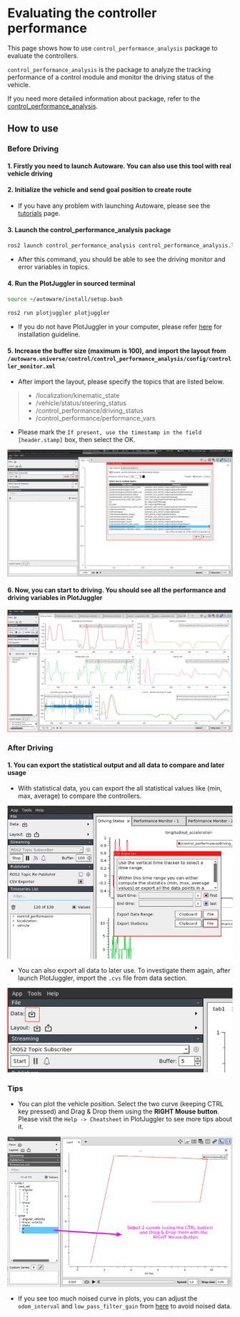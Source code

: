 # Evaluating the controller performance

This page shows how to use `control_performance_analysis` package to evaluate the controllers.

`control_performance_analysis` is the package to analyze the tracking performance of a control module
and monitor the driving status of the vehicle.

If you need more detailed information about package, refer to the [control_performance_analysis](https://github.com/autowarefoundation/autoware.universe/tree/v1.0/control/control_performance_analysis).

## How to use

### Before Driving

#### 1. Firstly you need to launch Autoware. You can also use this tool with real vehicle driving

#### 2. Initialize the vehicle and send goal position to create route

- If you have any problem with launching Autoware, please see the [tutorials](../../../tutorials/index.md) page.

#### 3. Launch the control_performance_analysis package

```bash
ros2 launch control_performance_analysis control_performance_analysis.launch.xml
```

- After this command, you should be able to see the driving monitor and error variables in topics.

#### 4. Run the PlotJuggler in sourced terminal

```bash
source ~/autoware/install/setup.bash
```

```bash
ros2 run plotjuggler plotjuggler
```

- If you do not have PlotJuggler in your computer, please refer [here](https://github.com/facontidavide/PlotJuggler#installation) for installation guideline.

#### 5. Increase the buffer size (maximum is 100), and import the layout from `/autoware.universe/control/control_performance_analysis/config/controller_monitor.xml`

- After import the layout, please specify the topics that are listed below.

> - /localization/kinematic_state
> - /vehicle/status/steering_status
> - /control_performance/driving_status
> - /control_performance/performance_vars

- Please mark the `If present, use the timestamp in the field [header.stamp]` box, then select the OK.

![Start PlotJuggler](images/evaluating-controller-performance/start-plotjuggler.png)

#### 6. Now, you can start to driving. You should see all the performance and driving variables in PlotJuggler

![Controller Monitor](images/evaluating-controller-performance/controller-monitor.png)

### After Driving

#### 1. You can export the statistical output and all data to compare and later usage

- With statistical data, you can export the all statistical values like (min, max, average) to compare the controllers.

![CVS Export](images/evaluating-controller-performance/export-cvs.png)

- You can also export all data to later use. To investigate them again, after launch PlotJuggler, import the `.cvs` file from data section.

![Import Data](images/evaluating-controller-performance/import-data.png)

### Tips

- You can plot the vehicle position. Select the two curve (keeping CTRL key pressed) and Drag & Drop them using the **RIGHT Mouse button**. Please visit the `Help -> Cheatsheet` in PlotJuggler to see more tips about it.

![Plot XY Curve](images/evaluating-controller-performance/plot-xy.png)

- If you see too much noised curve in plots, you can adjust the `odom_interval` and `low_pass_filter_gain` from [here](https://github.com/autowarefoundation/autoware.universe/blob/v1.0/control/control_performance_analysis/config/control_performance_analysis.param.yaml) to avoid noised data.
